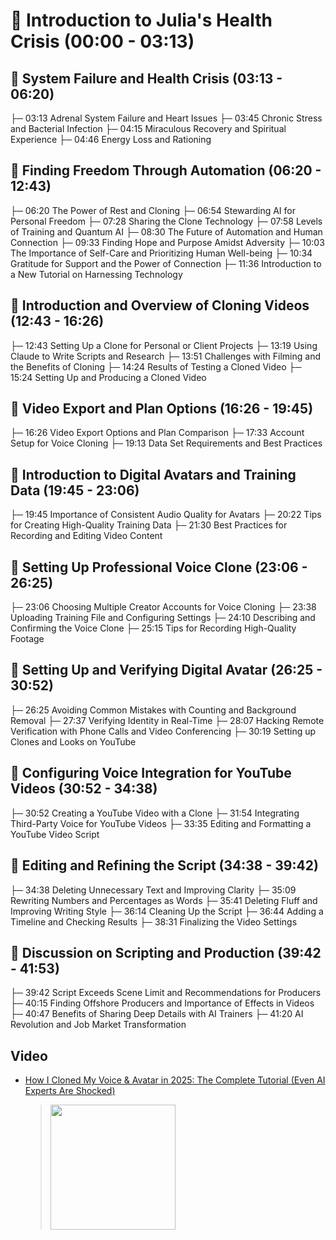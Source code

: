 # 📖 Introduction to Julia's Health Crisis (00:00 - 03:13)
## 📖 System Failure and Health Crisis (03:13 - 06:20)
├─ 03:13 Adrenal System Failure and Heart Issues
├─ 03:45 Chronic Stress and Bacterial Infection
├─ 04:15 Miraculous Recovery and Spiritual Experience
├─ 04:46 Energy Loss and Rationing

## 📖 Finding Freedom Through Automation (06:20 - 12:43)
├─ 06:20 The Power of Rest and Cloning
├─ 06:54 Stewarding AI for Personal Freedom
├─ 07:28 Sharing the Clone Technology
├─ 07:58 Levels of Training and Quantum AI
├─ 08:30 The Future of Automation and Human Connection
├─ 09:33 Finding Hope and Purpose Amidst Adversity
├─ 10:03 The Importance of Self-Care and Prioritizing Human Well-being
├─ 10:34 Gratitude for Support and the Power of Connection
├─ 11:36 Introduction to a New Tutorial on Harnessing Technology

## 📖 Introduction and Overview of Cloning Videos (12:43 - 16:26)
├─ 12:43 Setting Up a Clone for Personal or Client Projects
├─ 13:19 Using Claude to Write Scripts and Research
├─ 13:51 Challenges with Filming and the Benefits of Cloning
├─ 14:24 Results of Testing a Cloned Video
├─ 15:24 Setting Up and Producing a Cloned Video

## 📖 Video Export and Plan Options (16:26 - 19:45)
├─ 16:26 Video Export Options and Plan Comparison
├─ 17:33 Account Setup for Voice Cloning
├─ 19:13 Data Set Requirements and Best Practices

## 📖 Introduction to Digital Avatars and Training Data (19:45 - 23:06)
├─ 19:45 Importance of Consistent Audio Quality for Avatars
├─ 20:22 Tips for Creating High-Quality Training Data
├─ 21:30 Best Practices for Recording and Editing Video Content

## 📖 Setting Up Professional Voice Clone (23:06 - 26:25)
├─ 23:06 Choosing Multiple Creator Accounts for Voice Cloning
├─ 23:38 Uploading Training File and Configuring Settings
├─ 24:10 Describing and Confirming the Voice Clone
├─ 25:15 Tips for Recording High-Quality Footage

## 📖 Setting Up and Verifying Digital Avatar (26:25 - 30:52)
├─ 26:25 Avoiding Common Mistakes with Counting and Background Removal
├─ 27:37 Verifying Identity in Real-Time
├─ 28:07 Hacking Remote Verification with Phone Calls and Video Conferencing
├─ 30:19 Setting up Clones and Looks on YouTube

## 📖 Configuring Voice Integration for YouTube Videos (30:52 - 34:38)
├─ 30:52 Creating a YouTube Video with a Clone
├─ 31:54 Integrating Third-Party Voice for YouTube Videos
├─ 33:35 Editing and Formatting a YouTube Video Script

## 📖 Editing and Refining the Script (34:38 - 39:42)
├─ 34:38 Deleting Unnecessary Text and Improving Clarity
├─ 35:09 Rewriting Numbers and Percentages as Words
├─ 35:41 Deleting Fluff and Improving Writing Style
├─ 36:14 Cleaning Up the Script
├─ 36:44 Adding a Timeline and Checking Results
├─ 38:31 Finalizing the Video Settings

## 📖 Discussion on Scripting and Production (39:42 - 41:53)
├─ 39:42 Script Exceeds Scene Limit and Recommendations for Producers
├─ 40:15 Finding Offshore Producers and Importance of Effects in Videos
├─ 40:47 Benefits of Sharing Deep Details with AI Trainers
├─ 41:20 AI Revolution and Job Market Transformation

## Video
 * [How I Cloned My Voice & Avatar in 2025: The Complete Tutorial (Even AI Experts Are Shocked)](https://www.youtube.com/watch?v=io1fU5lZthc)
	> [<img src="https://img.youtube.com/vi/io1fU5lZthc/0.jpg" width="200">](https://www.youtube.com/watch?v=io1fU5lZthc "This is the FULL tutorial on how I built Dr. McCoy, the world’s first AI clone to hit 100k subscribers on YouTube. Enjoy! 34k views 422 minutes, 3 seconds")